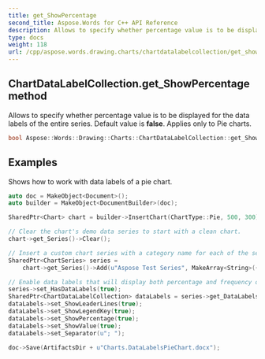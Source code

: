 ```yaml
---
title: get_ShowPercentage
second_title: Aspose.Words for C++ API Reference
description: Allows to specify whether percentage value is to be displayed for the data labels of the entire series. Default value is false. Applies only to Pie charts.
type: docs
weight: 118
url: /cpp/aspose.words.drawing.charts/chartdatalabelcollection/get_showpercentage/
---
```

## ChartDataLabelCollection.get_ShowPercentage method


Allows to specify whether percentage value is to be displayed for the data labels of the entire series. Default value is **false**. Applies only to Pie charts.

```cpp
bool Aspose::Words::Drawing::Charts::ChartDataLabelCollection::get_ShowPercentage()
```


## Examples




Shows how to work with data labels of a pie chart. 
```cpp
auto doc = MakeObject<Document>();
auto builder = MakeObject<DocumentBuilder>(doc);

SharedPtr<Chart> chart = builder->InsertChart(ChartType::Pie, 500, 300)->get_Chart();

// Clear the chart's demo data series to start with a clean chart.
chart->get_Series()->Clear();

// Insert a custom chart series with a category name for each of the sectors, and their frequency table.
SharedPtr<ChartSeries> series =
    chart->get_Series()->Add(u"Aspose Test Series", MakeArray<String>({u"Word", u"PDF", u"Excel"}), MakeArray<double>({2.7, 3.2, 0.8}));

// Enable data labels that will display both percentage and frequency of each sector, and modify their appearance.
series->set_HasDataLabels(true);
SharedPtr<ChartDataLabelCollection> dataLabels = series->get_DataLabels();
dataLabels->set_ShowLeaderLines(true);
dataLabels->set_ShowLegendKey(true);
dataLabels->set_ShowPercentage(true);
dataLabels->set_ShowValue(true);
dataLabels->set_Separator(u"; ");

doc->Save(ArtifactsDir + u"Charts.DataLabelsPieChart.docx");
```


